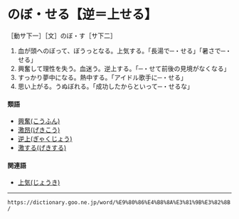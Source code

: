 # のぼ・せる【逆＝上せる】

［動サ下一］［文］のぼ・す［サ下二］
1. 血が頭へのぼって、ぼうっとなる。上気する。「長湯で─・せる」「暑さで─・せる」
2. 興奮して理性を失う。血迷う。逆上する。「─・せて前後の見境がなくなる」
3. すっかり夢中になる。熱中する。「アイドル歌手に─・せる」
4. 思い上がる。うぬぼれる。「成功したからといって─・せるな」
    

#### 類語

-   [興奮(こうふん)](https://dictionary.goo.ne.jp/word/%E8%88%88%E5%A5%AE/#jn-74951)
-   [激昂(げきこう)](https://dictionary.goo.ne.jp/word/%E6%BF%80%E6%98%82_%28%E3%81%92%E3%81%8D%E3%81%93%E3%81%86%29/#jn-67480)
-   [逆上(ぎゃくじょう)](https://dictionary.goo.ne.jp/word/%E9%80%86%E4%B8%8A/#jn-54183)
-   [激する(げきする)](https://dictionary.goo.ne.jp/word/%E6%BF%80%E3%81%99%E3%82%8B/#jn-67515)

#### 関連語

-   [上気(じょうき)](https://dictionary.goo.ne.jp/word/%E4%B8%8A%E6%B0%97/#jn-107854)

---
`https://dictionary.goo.ne.jp/word/%E9%80%86%E4%B8%8A%E3%81%9B%E3%82%8B/`